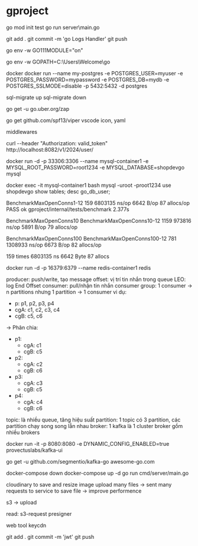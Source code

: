 # gproject

go mod init test
go run server\main.go


git add .
git commit -m 'go Logs Handler'
git push






go env -w GO111MODULE="on" 

go env -w GOPATH=C:\Users\Welcome\go



docker 
docker run --name my-postgres -e POSTGRES_USER=myuser -e POSTGRES_PASSWORD=mypassword -e POSTGRES_DB=mydb -e POSTGRES_SSLMODE=disable -p 5432:5432 -d postgres



sql-migrate up
sql-migrate down



go get -u go.uber.org/zap

go get github.com/spf13/viper
vscode icon, yaml

middlewares

curl --header "Authorization: valid_token" http://localhost:8082/v1/2024/user/

docker run -d -p 33306:3306 --name mysql-container1 -e MYSQL_ROOT_PASSWORD=root1234 -e MYSQL_DATABASE=shopdevgo mysql

docker exec -it mysql-container1 bash
mysql -uroot -proot1234
use shopdevgo
show tables;
desc go_db_user;


BenchmarkMaxOpenConns1-12
     159           6803135 ns/op            6642 B/op         87 allocs/op
PASS
ok      gproject/internal/tests/benchmark       2.377s


BenchmarkMaxOpenConns10
BenchmarkMaxOpenConns10-12
    1159            973816 ns/op            5891 B/op         79 allocs/op

BenchmarkMaxOpenConns100
BenchmarkMaxOpenConns100-12
     781           1308933 ns/op            6673 B/op         82 allocs/op

159 times
6803135 ns
6642 Byte
87 allocs




docker run -d -p 16379:6379 --name redis-container1 redis


producer: push/write, tạo message
offset: vị trí tin nhắn trong queue
LEO: log End Offset
consumer: pull/nhận tin nhắn
consumer group: 1 consumer -> n partitions nhưng 1 partition -> 1 consumer
vi dụ:
+ p: p1, p2, p3, p4
+ cgA: c1, c2, c3, c4
+ cgB: c5, c6

-> Phân chia:
- p1:
     + cgA: c1
     + cgB: c5
- p2:
     + cgA: c2
     + cgB: c6
- p3:
     + cgA: c3
     + cgB: c5
- p4:
     + cgA: c4
     + cgB: c6

topic: là nhiều queue, tăng hiệu suất
partition: 1 topic có 3 partition, các partition chạy song song lẫn nhau
broker: 1 kafka là 1 cluster broker gồm nhiều brokers

docker run -it -p 8080:8080 -e DYNAMIC_CONFIG_ENABLED=true provectuslabs/kafka-ui



go get -u github.com/segmentio/kafka-go
awesome-go.com

docker-compose down
docker-compose up -d
go run cmd/server/main.go


cloudinary to save and resize image 
upload many files -> sent many requests to service to save file -> improve performence

s3 -> upload 

read: s3-request presigner

web tool keycdn



git add .
git commit -m 'jwt'
git push

